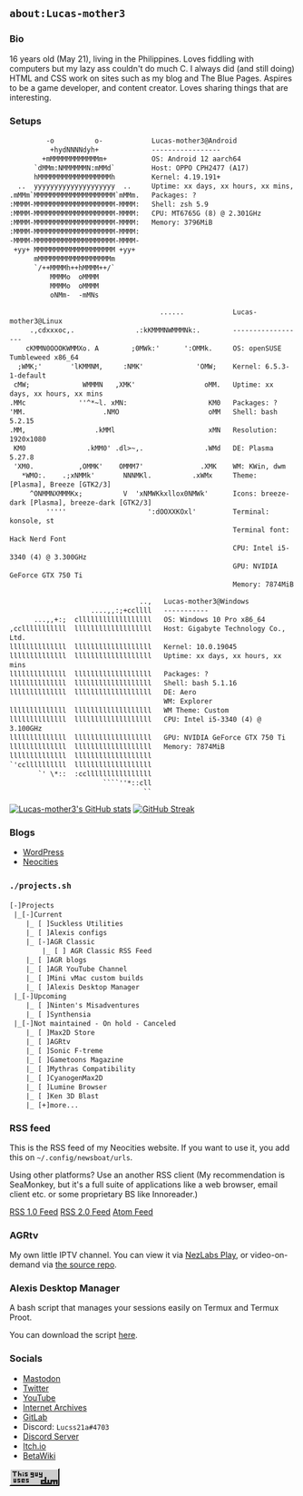 ## `about:Lucas-mother3`
### Bio
16 years old (May 21), living in the Philippines. Loves fiddling with computers but my lazy ass couldn't do much C. I always did (and still doing) HTML and CSS work
on sites such as my blog and The Blue Pages. Aspires to be a game developer, and content creator. Loves sharing things that are interesting.

### Setups
```
         -o          o-            Lucas-mother3@Android
          +hydNNNNdyh+             -----------------
        +mMMMMMMMMMMMMm+           OS: Android 12 aarch64
      `dMMm:NMMMMMMN:mMMd`         Host: OPPO CPH2477 (A17)
      hMMMMMMMMMMMMMMMMMMh         Kernel: 4.19.191+
  ..  yyyyyyyyyyyyyyyyyyyy  ..     Uptime: xx days, xx hours, xx mins,
.mMMm`MMMMMMMMMMMMMMMMMMMM`mMMm.   Packages: ?
:MMMM-MMMMMMMMMMMMMMMMMMMM-MMMM:   Shell: zsh 5.9
:MMMM-MMMMMMMMMMMMMMMMMMMM-MMMM:   CPU: MT6765G (8) @ 2.301GHz
:MMMM-MMMMMMMMMMMMMMMMMMMM-MMMM:   Memory: 3796MiB
:MMMM-MMMMMMMMMMMMMMMMMMMM-MMMM:
-MMMM-MMMMMMMMMMMMMMMMMMMM-MMMM-
 +yy+ MMMMMMMMMMMMMMMMMMMM +yy+
      mMMMMMMMMMMMMMMMMMMm
      `/++MMMMh++hMMMM++/`
          MMMMo  oMMMM
          MMMMo  oMMMM
          oNMm-  -mMNs
```
```
                                     ......            Lucas-mother3@Linux
     .,cdxxxoc,.               .:kKMMMNWMMMNk:.        ------------------ 
    cKMMN0OOOKWMMXo. A        ;0MWk:'      ':OMMk.     OS: openSUSE Tumbleweed x86_64 
  ;WMK;'       'lKMMNM,     :NMK'             'OMW;    Kernel: 6.5.3-1-default 
 cMW;             WMMMN   ,XMK'                 oMM.   Uptime: xx days, xx hours, xx mins 
.MMc             ''^*~l. xMN:                    KM0   Packages: ?
'MM.                   .NMO                      oMM   Shell: bash 5.2.15 
.MM,                 .kMMl                       xMN   Resolution: 1920x1080 
 KM0               .kMM0' .dl>~,.               .WMd   DE: Plasma 5.27.8 
 'XM0.           ,OMMK'    OMMM7'              .XMK    WM: KWin, dwm
   *WMO:.    .;xNMMk'       NNNMKl.          .xWMx     Theme: [Plasma], Breeze [GTK2/3] 
     ^ONMMNXMMMKx;          V  'xNMWKkxllox0NMWk'      Icons: breeze-dark [Plasma], breeze-dark [GTK2/3] 
         '''''                    ':dOOXXKOxl'         Terminal: konsole, st
                                                       Terminal font: Hack Nerd Font
                                                       CPU: Intel i5-3340 (4) @ 3.300GHz 
                                                       GPU: NVIDIA GeForce GTX 750 Ti 
                                                       Memory: 7874MiB 
```

```
                                ..,   Lucas-mother3@Windows
                    ....,,:;+ccllll   -----------
      ...,,+:;  cllllllllllllllllll   OS: Windows 10 Pro x86_64
,cclllllllllll  lllllllllllllllllll   Host: Gigabyte Technology Co., Ltd.
llllllllllllll  lllllllllllllllllll   Kernel: 10.0.19045
llllllllllllll  lllllllllllllllllll   Uptime: xx days, xx hours, xx mins
llllllllllllll  lllllllllllllllllll   Packages: ?
llllllllllllll  lllllllllllllllllll   Shell: bash 5.1.16
llllllllllllll  lllllllllllllllllll   DE: Aero
                                      WM: Explorer
llllllllllllll  lllllllllllllllllll   WM Theme: Custom
llllllllllllll  lllllllllllllllllll   CPU: Intel i5-3340 (4) @ 3.100GHz
llllllllllllll  lllllllllllllllllll   GPU: NVIDIA GeForce GTX 750 Ti 
llllllllllllll  lllllllllllllllllll   Memory: 7874MiB
llllllllllllll  lllllllllllllllllll   
`'ccllllllllll  lllllllllllllllllll   
       `' \*::  :ccllllllllllllllll   
                       ````''*::cll
                                 ``
```

[![Lucas-mother3's GitHub stats](https://github-readme-stats.vercel.app/api?username=Lucas-mother3&show_icons=true&theme=cobalt)](https://github.com/anuraghazra/github-readme-stats)
[![GitHub Streak](https://github-readme-streak-stats.herokuapp.com/?user=Lucas-mother3&theme=cobalt)](https://git.io/streak-stats)
### Blogs

* [WordPress](https://alexisgaming21.wordpress.com)
* [Neocities](https://alexisgaming95.neocities.org)

### `./projects.sh`

```
[-]Projects
 |_[-]Current
    |_ [ ]Suckless Utilities
    |_ [ ]Alexis configs
    |_ [-]AGR Classic
        |_ [ ] AGR Classic RSS Feed
    |_ [ ]AGR blogs
    |_ [ ]AGR YouTube Channel
    |_ [ ]Mini vMac custom builds
    |_ [ ]Alexis Desktop Manager
 |_[-]Upcoming
    |_ [ ]Ninten's Misadventures
    |_ [ ]Synthensia
 |_[-]Not maintained - On hold - Canceled
    |_ [ ]Max2D Store 
    |_ [ ]AGRtv
    |_ [ ]Sonic F-treme 
    |_ [ ]Gametoons Magazine
    |_ [ ]Mythras Compatibility 
    |_ [ ]CyanogenMax2D 
    |_ [ ]Lumine Browser
    |_ [ ]Ken 3D Blast 
    |_ [+]more...
```

### RSS feed

This is the RSS feed of my Neocities website.
If you want to use it, you add this on `~/.config/newsboat/urls`.

Using other platforms? Use an another RSS client (My recommendation is SeaMonkey, but it's a full suite of applications like a web browser, email client etc. or some proprietary BS like Innoreader.)

[RSS 1.0 Feed](https://alexisgaming95.neocities.org/rdf.xml)
[RSS 2.0 Feed](https://alexisgaming95.neocities.org/feed.xml)
[Atom Feed](https://alexisgaming95.neocities.org/atom.xml)

### AGRtv
My own little IPTV channel. You can view it via [NezLabs Play](https://nezlabs.github.io), or video-on-demand via [the source repo](https://github.com/Lucas-mother3/agrtv).

### Alexis Desktop Manager 
A bash script that manages your sessions easily on Termux and Termux Proot.

You can download the script [here](https://github.com/Lucas-mother3/alexis-dm).

### Socials
* <a href="https://mas.to/@Lucss21a" rel="me" class="Link--primary">Mastodon</a>
* [Twitter](https://twitter.com/Lucss21a)
* [YouTube](https://youtube.com/channel/UC-N_BmN4oIMeIfp1DkGrXLg)
* [Internet Archives](https://archive.org/details/@lucss21a)
* [GitLab](https://gitlab.com/Lucas-mother3)
* Discord: `Lucss21a#4703`
* [Discord Server](https://discord.gg/eTP3uJqN6at)
* [Itch.io](https://lucss21a.itch.io)
* [BetaWiki](https://betawiki.net/wiki/User:Lucss21a)


[![This guy uses dwm](https://github.com/Lucas-mother3/Lucas-mother3/raw/main/dwm.png)](https://dwm.suckless.org) 
